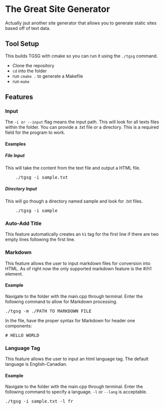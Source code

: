 <h1>The Great Site Generator</h1>
<p>Actually jsut another site generator that allows you to generate static sites based off of text data.</p>

<h2>Tool Setup</h2>
<p>This builds TGSG with cmake so you can run it using the <code>./tgsg</code>
command.</p>
<ul>
    <li>Clone the repository</li>
    <li><code>cd</code> into the folder</li>
    <li>run <code>cmake .</code> to generate a Makefile</li>
    <li>run <code>make</code></li>
</ul>

<h2>Features</h2>

<h3>Input</h3>
<p>The <code>-i or --input</code> flag means the input path. This will look for all texts files 
    within the folder. You can provide a .txt file or a directory. 
    This is a required field for the program to work.</p>

<h4>Examples</h4>
<h5>File Input</h5>
<p>This will take the content from the text file and output a HTML file.</p>
<pre>
    ./tgsg -i sample.txt
</pre>

<h5>Directory Input</h5>
<p>This will go though a directory named sample and look for .txt files.</p>
<pre>
    ./tgsg -i sample
</pre>

<h3>Auto-Add Title</h3>
<p>This feature automatically creates an <code>h1</code> tag for the first line if there are two empty lines following the first line.</p>

<h3>Markdown</h3>
<p>This feature allows the user to input markdown files for conversion into HTML. As of right now the only supported markdown feature is the #/h1 element.</p>

<h4>Example</h4>
<p>Navigate to the folder with the main.cpp through terminal. Enter the following command to allow for Markdown processing.</p>
<pre>
./tgsg -m ./PATH_TO_MARKDOWN_FILE
</pre>
<p>In the file, have the proper syntax for Markdown for header one components:</p>
<pre>
# HELLO WORLD
</pre>

<h3>Language Tag</h3>
<p>This feature allows the user to input an html language tag. The default language is English-Canadian.</p>

<h4>Example</h4>
<p>Navigate to the folder with the main.cpp through terminal. Enter the following command to specify a language. <code>-l</code> or <code>--lang</code> is acceptable.</p>
<pre>
./tgsg -i sample.txt -l fr
</pre>

